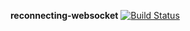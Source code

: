 **reconnecting-websocket**
[![Build Status](https://travis-ci.org/khromkov/rws.svg?branch=master)](https://travis-ci.org/khromkov/rws)